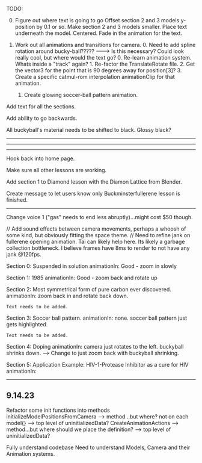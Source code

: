 
TODO: 

0. Figure out where text is going to go
    Offset section 2 and 3 models y-position by 0.1 or so.
    Make section 2 and 3 models smaller. 
    Place text underneath the model. Centered.
    Fade in the animation for the text. 

1. Work out all animations and transitions for camera.
    0. Need to add spline rotation around bucky-ball????? ---> Is this necessary? Could look really cool, but where would the text go?
        0. Re-learn animation system. Whats inside a "track" again?
        1. Re-factor the TranslateRotate file.
        2. Get the vector3 for the point that is 90 degrees away for position[3]?
        3. Create a specific catmul-rom interpolation animationClip for that animation.

    1. Create glowing soccer-ball pattern animation.


Add text for all the sections.


Add ability to go backwards.


All buckyball's material needs to be shifted to black. Glossy black?











------------------------
------------------------
------------------------

Hook back into home page. 

Make sure all other lessons are working.

Add section 1 to Diamond lesson with the Diamon Lattice from Blender. 

Create message to let users know only Buckminsterfullerene lesson is finished.

--------------------------


Change voice 1 ("gas" needs to end less abruptly)...might cost $50 though.




// Add sound effects between camera movements, perhaps a whoosh of some kind, but obviously fitting the space theme.
// Need to refine jank on fullerene opening animation. Tai can likely help here. Its likely a garbage collection bottleneck. I believe frames have 8ms to render to not have any jank @120fps.



Section 0: Suspended in solution
    animationIn: Good - zoom in slowly

Section 1: 1985
    animationIn: Good - zoom back and rotate up

Section 2: Most symmetrical form of pure carbon ever discovered. 
    animationIn:  zoom back in and rotate back down.

    Text needs to be added.

Section 3: Soccer ball pattern. 
    animationIn: none. soccer ball pattern just gets highlighted.

    Text needs to be added. 

Section 4: Doping 
    animationIn: camera just rotates to the left. buckyball shrinks down. --> Change to just zoom back with buckyball shrinking.

Section 5: Application Example: HIV-1-Protease Inhibitor as a cure for HIV
    animationIn: 








------------------------------------
9.14.23
------------------------------------
Refactor some init functions into methods 
    initializeModelPositionsFromCamera --> method ..but where? not on each model{} --> top level of uninitializedData?
    CreateAnimationActions --> method...but where should we place the definition? --> top level of uninitializedData?

Fully understand codebase
    Need to understand Models, Camera and their Animation systems.